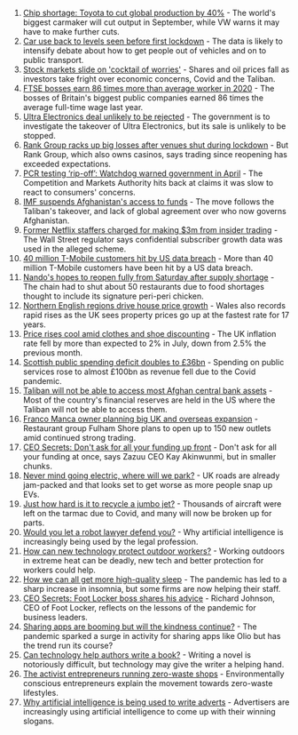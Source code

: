 1. [Chip shortage: Toyota to cut global production by 40%](https://www.bbc.co.uk/news/business-58266794) - The world's biggest carmaker will cut output in September, while VW warns it may have to make further cuts.
2. [Car use back to levels seen before first lockdown](https://www.bbc.co.uk/news/business-58274806) - The data is likely to intensify debate about how to get people out of vehicles and on to public transport.
3. [Stock markets slide on 'cocktail of worries'](https://www.bbc.co.uk/news/business-58262203) - Shares and oil prices fall as investors take fright over economic concerns, Covid and the Taliban.
4. [FTSE bosses earn 86 times more than average worker in 2020](https://www.bbc.co.uk/news/business-58262202) - The bosses of Britain's biggest public companies earned 86 times the average full-time wage last year.
5. [Ultra Electronics deal unlikely to be rejected](https://www.bbc.co.uk/news/business-58266643) - The government is to investigate the takeover of Ultra Electronics, but its sale is unlikely to be stopped.
6. [Rank Group racks up big losses after venues shut during lockdown](https://www.bbc.co.uk/news/business-58266244) - But Rank Group, which also owns casinos, says trading since reopening has exceeded expectations.
7. [PCR testing ‘rip-off’: Watchdog warned government in April](https://www.bbc.co.uk/news/business-58263523) - The Competition and Markets Authority hits back at claims it was slow to react to consumers' concerns.
8. [IMF suspends Afghanistan's access to funds](https://www.bbc.co.uk/news/business-58263525) - The move follows the Taliban's takeover, and lack of global agreement over who now governs Afghanistan.
9. [Former Netflix staffers charged for making $3m from insider trading](https://www.bbc.co.uk/news/business-58264767) - The Wall Street regulator says confidential subscriber growth data was used in the alleged scheme.
10. [40 million T-Mobile customers hit by US data breach](https://www.bbc.co.uk/news/business-58263521) - More than 40 million T-Mobile customers have been hit by a US data breach.
11. [Nando's hopes to reopen fully from Saturday after supply shortage](https://www.bbc.co.uk/news/business-58256435) - The chain had to shut about 50 restaurants due to food shortages thought to include its signature peri-peri chicken.
12. [Northern English regions drive house price growth](https://www.bbc.co.uk/news/business-58256169) - Wales also records rapid rises as the UK sees property prices go up at the fastest rate for 17 years.
13. [Price rises cool amid clothes and shoe discounting](https://www.bbc.co.uk/news/uk-58254000) - The UK inflation rate fell by more than expected to 2% in July, down from 2.5% the previous month.
14. [Scottish public spending deficit doubles to £36bn](https://www.bbc.co.uk/news/uk-scotland-58256028) - Spending on public services rose to almost £100bn as revenue fell due to the Covid pandemic.
15. [Taliban will not be able to access most Afghan central bank assets](https://www.bbc.co.uk/news/business-58261659) - Most of the country's financial reserves are held in the US where the Taliban will not be able to access them.
16. [Franco Manca owner planning big UK and overseas expansion](https://www.bbc.co.uk/news/business-58257963) - Restaurant group Fulham Shore plans to open up to 150 new outlets amid continued strong trading.
17. [CEO Secrets: Don't ask for all your funding up front](https://www.bbc.co.uk/news/business-58207678) - Don't ask for all your funding at once, says Zazuu CEO Kay Akinwunmi, but in smaller chunks.
18. [Never mind going electric, where will we park?](https://www.bbc.co.uk/news/business-56748346) - UK roads are already jam-packed and that looks set to get worse as more people snap up EVs.
19. [Just how hard is it to recycle a jumbo jet?](https://www.bbc.co.uk/news/business-57983174) - Thousands of aircraft were left on the tarmac due to Covid, and many will now be broken up for parts.
20. [Would you let a robot lawyer defend you?](https://www.bbc.co.uk/news/business-58158820) - Why artificial intelligence is increasingly being used by the legal profession.
21. [How can new technology protect outdoor workers?](https://www.bbc.co.uk/news/business-58049625) - Working outdoors in extreme heat can be deadly, new tech and better protection for workers could help.
22. [How we can all get more high-quality sleep](https://www.bbc.co.uk/news/business-58148044) - The pandemic has led to a sharp increase in insomnia, but some firms are now helping their staff.
23. [CEO Secrets: Foot Locker boss shares his advice](https://www.bbc.co.uk/news/business-58101254) - Richard Johnson, CEO of Foot Locker, reflects on the lessons of the pandemic for business leaders.
24. [Sharing apps are booming but will the kindness continue?](https://www.bbc.co.uk/news/business-57981598) - The pandemic sparked a surge in activity for sharing apps like Olio but has the trend run its course?
25. [Can technology help authors write a book?](https://www.bbc.co.uk/news/business-58098481) - Writing a novel is notoriously difficult, but technology may give the writer a helping hand.
26. [The activist entrepreneurs running zero-waste shops](https://www.bbc.co.uk/news/business-57920754) - Environmentally conscious entrepreneurs explain the movement towards zero-waste lifestyles.
27. [Why artificial intelligence is being used to write adverts](https://www.bbc.co.uk/news/business-57781557) - Advertisers are increasingly using artificial intelligence to come up with their winning slogans.
